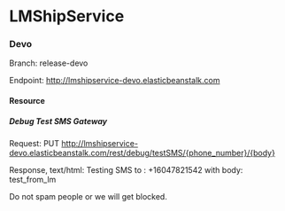 # LMShipService

### Devo 

Branch: release-devo

Endpoint:  http://lmshipservice-devo.elasticbeanstalk.com

#### Resource

##### Debug Test SMS Gateway

Request: PUT http://lmshipservice-devo.elasticbeanstalk.com/rest/debug/testSMS/{phone_number}/{body}

Response, text/html: Testing SMS to : +16047821542 with body: test_from_lm

Do not spam people or we will get blocked.

